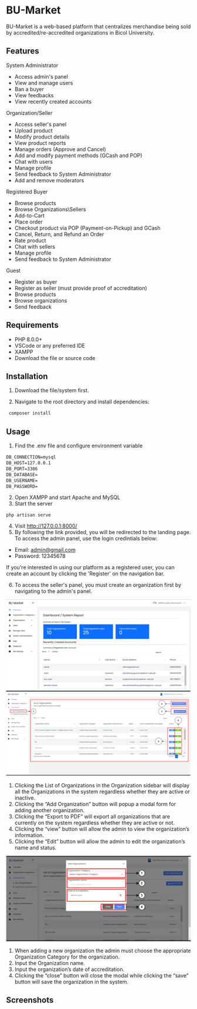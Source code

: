 
# BU-Market 

BU-Market is a web-based platform that centralizes merchandise being sold by accredited/re-accredited organizations in Bicol University. 
## Features

System Administrator
- Access admin's panel
- View and manage users
- Ban a buyer
- View feedbacks
- View recently created accounts


Organization/Seller
- Access seller's panel
- Upload product
- Modify product details
- View product reports
- Manage orders (Approve and Cancel)
- Add and modify payment methods (GCash and POP)
- Chat with users
- Manage profile
- Send feedback to System Administrator
- Add and remove moderators

Registered Buyer
- Browse products
- Browse Organizations\Sellers
- Add-to-Cart
- Place order
- Checkout product via POP (Payment-on-Pickup) and GCash
- Cancel, Return, and Refund an Order
- Rate product
- Chat with sellers
- Manage profile 
- Send feedback to System Administrator

Guest 
- Register as buyer
- Register as seller (must provide proof of accreditation)
- Browse products
- Browse organizations
- Send feedback

## Requirements
- PHP 8.0.0+
- VSCode or any preferred IDE
- XAMPP 
- Download the file or source code 
## Installation

1. Download the file/system first. 

2. Navigate to the root directory and install dependencies:
```bash
 composer install
```


    
## Usage
1. Find the .env file and configure environment variable
```
DB_CONNECTION=mysql
DB_HOST=127.0.0.1
DB_PORT=3306
DB_DATABASE=
DB_USERNAME=
DB_PASSWORD=
```
2. Open XAMPP and start Apache and MySQL
3. Start the server
```
php artisan serve
```
4. Visit http://127.0.0.1:8000/
5. By following the link provided, you will be redirected to the landing page. To access the admin panel, use the login credintials below:
- Email: admin@gmail.com
- Password: 12345678

If you're interested in using our platform as a registered user, you can create an account by clicking the 'Register' on the navigation bar. 

6. To access the seller's panel, you must create an organization first by navigating to the admin's panel. 

![Admin Panel](https://github.com/redroror/screenshots-bu-market/blob/7e90ae8486360872196dbd3464e8e71e53b43032/Admin%20Panel.png)
![Admin Panel](https://github.com/redroror/screenshots-bu-market/blob/ed4d45a4751cd22968d9e158a5be597c349d1de5/Add%20Org.png)
1. Clicking the List of Organizations in the Organization sidebar will display all the
Organizations in the system regardless whether they are active or inactive.
2. Clicking the “Add Organization” button will popup a modal form for adding
another organization.
3. Clicking the “Export to PDF” will export all organizations that are currently on the
system regardless whether they are active or not.
4. Clicking the “view” button will allow the admin to view the organization’s
information.
5. Clicking the “Edit” button will allow the admin to edit the organization’s name and
status.

![Admin Panel](https://github.com/redroror/screenshots-bu-market/blob/4442f8a4453f3f02d6649618f0367777ef5b0e63/Add%20Org%202.png)
1. When adding a new organization the admin must choose the appropriate Organization Category for the organization.
2. Input the Organization name.
3. Input the organization’s date of accreditation.
4. Clicking the “close” button will close the modal while clicking the “save” button will save the organization in the system.
## Screenshots



